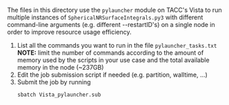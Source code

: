 The files in this directory use the `pylauncher` module on TACC's Vista to run multiple instances of `SphericalNRSurfaceIntegrals.py3` with different command-line arguments (e.g. different --restartID's) on a single node in order to improve resource usage efficiency.

1. List all the commands you want to run in the file `pylauncher_tasks.txt`
   **NOTE:** limit the number of commands according to the amount of memory used by the scripts in your use case and the total available memory in the node (~237GB)
2. Edit the job submission script if needed (e.g. partition, walltime, ...)
3. Submit the job by running
   ```
   sbatch Vista_pylauncher.sub
   ```
